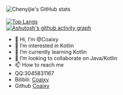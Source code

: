 ![ Chenyijie's GitHub stats](https://github-readme-stats.vercel.app/api?username=coaixy&show_icons=true)<br><br>
[![Top Langs](https://github-readme-stats.vercel.app/api/top-langs/?username=coaixy&layout=compact)](https://github.com/coaixy)<br>
[![Ashutosh's github activity graph](https://activity-graph.herokuapp.com/graph?username=coaixy&theme=github)](https://github.com/ashutosh00710/github-readme-activity-graph)



- 👋 Hi, I’m @Coaixy
- 👀 I’m interested in Kotlin
- 🌱 I’m currently learning Kotlin
- 💞️ I’m looking to collaborate on Java/Kotlin
- 📫 How to reach me 
- QQ:3045831167
- Bilibili: [Coaixy](https://space.bilibili.com/103287843)
- Github [Coaixy](https://github.com/Coaixy/)

<!---
Coaixy/Coaixy is a ✨ special ✨ repository because its `README.md` (this file) appears on your GitHub profile.
You can click the Preview link to take a look at your changes.
--->
